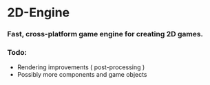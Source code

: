# 2D-Engine
### Fast, cross-platform game engine for creating 2D games.

### Todo:
- Rendering improvements ( post-processing )
- Possibly more components and game objects